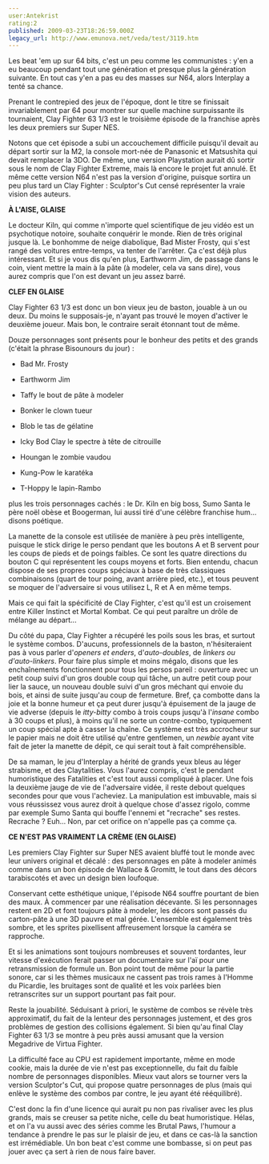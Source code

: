 ```yaml
---
user:Antekrist
rating:2
published: 2009-03-23T18:26:59.000Z
legacy_url: http://www.emunova.net/veda/test/3119.htm
---
```

Les beat 'em up sur 64 bits, c'est un peu comme les communistes : y'en a eu beaucoup pendant tout une génération et presque plus la génération suivante. En tout cas y'en a pas eu des masses sur N64, alors Interplay a tenté sa chance.  

Prenant le contrepied des jeux de l'époque, dont le titre se finissait invariablement par 64 pour montrer sur quelle machine surpuissante ils tournaient, Clay Fighter 63 1/3 est le troisième épisode de la franchise après les deux premiers sur Super NES.  

Notons que cet épisode a subi un accouchement difficile puisqu'il devait au départ sortir sur la M2, la console mort-née de Panasonic et Matsushita qui devait remplacer la 3DO. De même, une version Playstation aurait dû sortir sous le nom de Clay Fighter Extreme, mais là encore le projet fut annulé. Et même cette version N64 n'est pas la version d'origine, puisque sortira un peu plus tard un Clay Fighter : Sculptor's Cut censé représenter la vraie vision des auteurs.  

  

**À L'AISE, GLAISE**  

Le docteur Kiln, qui comme n'importe quel scientifique de jeu vidéo est un psychotique notoire, souhaite conquérir le monde. Rien de très original jusque là. Le bonhomme de neige diabolique, Bad Mister Frosty, qui s'est rangé des voitures entre-temps, va tenter de l'arrêter. Ça c'est déjà plus intéressant. Et si je vous dis qu'en plus, Earthworm Jim, de passage dans le coin, vient mettre la main à la pâte (à modeler, cela va sans dire), vous aurez compris que l'on est devant un jeu assez barré.  

  

**CLEF EN GLAISE**  

Clay Fighter 63 1/3 est donc un bon vieux jeu de baston, jouable à un ou deux. Du moins le supposais-je, n'ayant pas trouvé le moyen d'activer le deuxième joueur. Mais bon, le contraire serait étonnant tout de même.  

Douze personnages sont présents pour le bonheur des petits et des grands (c'était la phrase Bisounours du jour) :  

- Bad Mr. Frosty  

- Earthworm Jim  

- Taffy le bout de pâte à modeler   

- Bonker le clown tueur   

- Blob le tas de gélatine  

- Icky Bod Clay le spectre à tête de citrouille  

- Houngan le zombie vaudou  

- Kung-Pow le karatéka   

- T-Hoppy le lapin-Rambo  

plus les trois personnages cachés : le Dr. Kiln en big boss, Sumo Santa le père noël obèse et Boogerman, lui aussi tiré d'une célèbre franchise hum... disons poétique.  

  

La manette de la console est utilisée de manière à peu près intelligente, puisque le stick dirige le perso pendant que les boutons A et B servent pour les coups de pieds et de poings faibles. Ce sont les quatre directions du bouton C qui représentent les coups moyens et forts. Bien entendu, chacun dispose de ses propres coups spéciaux à base de très classiques combinaisons (quart de tour poing, avant arrière pied, etc.), et tous peuvent se moquer de l'adversaire si vous utilisez L, R et A en même temps.  

Mais ce qui fait la spécificité de Clay Fighter, c'est qu'il est un croisement entre Killer Instinct et Mortal Kombat. Ce qui peut paraître un drôle de mélange au départ...  

Du côté du papa, Clay Fighter a récupéré les poils sous les bras, et surtout le système combos. D'aucuns, professionnels de la baston, n'hésiteraient pas à vous parler d'_openers et enders_, d'_auto-doubles_, de _linkers ou d'auto-linkers_. Pour faire plus simple et moins mégalo, disons que les enchaînements fonctionnent pour tous les persos pareil : ouverture avec un petit coup suivi d'un gros double coup qui tâche, un autre petit coup pour lier la sauce, un nouveau double suivi d'un gros méchant qui envoie du bois, et ainsi de suite jusqu'au coup de fermeture. Bref, ça combotte dans la joie et la bonne humeur et ça peut durer jusqu'à épuisement de la jauge de vie adverse (depuis le _itty-bitty_ combo à trois coups jusqu'à l'_insane_ combo à 30 coups et plus), à moins qu'il ne sorte un contre-combo, typiquement un coup spécial apte à casser la chaîne. Ce système est très accrocheur sur le papier mais ne doit être utilisé qu'entre gentlemen, un _newbie_ ayant vite fait de jeter la manette de dépit, ce qui serait tout à fait compréhensible.  

De sa maman, le jeu d'Interplay a hérité de grands yeux bleus au léger strabisme, et des Claytalities. Vous l'aurez compris, c'est le pendant humoristique des Fatalities et c'est tout aussi compliqué à placer. Une fois la deuxième jauge de vie de l'adversaire vidée, il reste debout quelques secondes pour que vous l'acheviez. La manipulation est imbuvable, mais si vous réussissez vous aurez droit à quelque chose d'assez rigolo, comme par exemple Sumo Santa qui bouffe l'ennemi et "recrache" ses restes. Recrache ? Euh... Non, par cet orifice on n'appelle pas ça comme ça.  

  

**CE N'EST PAS VRAIMENT LA CRÈME (EN GLAISE)**  

Les premiers Clay Fighter sur Super NES avaient bluffé tout le monde avec leur univers original et décalé : des personnages en pâte à modeler animés comme dans un bon épisode de Wallace & Gromitt, le tout dans des décors tarabiscotés et avec un design bien loufoque.  

Conservant cette esthétique unique, l'épisode N64 souffre pourtant de bien des maux. À commencer par une réalisation décevante. Si les personnages restent en 2D et font toujours pâte à modeler, les décors sont passés du carton-pâte à une 3D pauvre et mal gérée. L'ensemble est également très sombre, et les sprites pixellisent affreusement lorsque la caméra se rapproche.  

Et si les animations sont toujours nombreuses et souvent tordantes, leur vitesse d'exécution ferait passer un documentaire sur l'aï pour une retransmission de formule un. Bon point tout de même pour la partie sonore, car si les thèmes musicaux ne cassent pas trois rames à l'Homme du Picardie, les bruitages sont de qualité et les voix parlées bien retranscrites sur un support pourtant pas fait pour.  

Reste la jouabilité. Séduisant à priori, le système de combos se révèle très approximatif, du fait de la lenteur des personnages justement, et des gros problèmes de gestion des collisions également. Si bien qu'au final Clay Fighter 63 1/3 se montre à peu près aussi amusant que la version Megadrive de Virtua Fighter.  

La difficulté face au CPU est rapidement importante, même en mode cookie, mais la durée de vie n'est pas exceptionnelle, du fait du faible nombre de personnages disponibles. Mieux vaut alors se tourner vers la version Sculptor's Cut, qui propose quatre personnages de plus (mais qui enlève le système des combos par contre, le jeu ayant été rééquilibré).  

C'est donc la fin d'une licence qui aurait pu non pas rivaliser avec les plus grands, mais se creuser sa petite niche, celle du beat humoristique. Hélas, et on l'a vu aussi avec des séries comme les Brutal Paws, l'humour a tendance à prendre le pas sur le plaisir de jeu, et dans ce cas-là la sanction est irrémédiable. Un bon beat c'est comme une bombasse, si on peut pas jouer avec ça sert à rien de nous faire baver.
